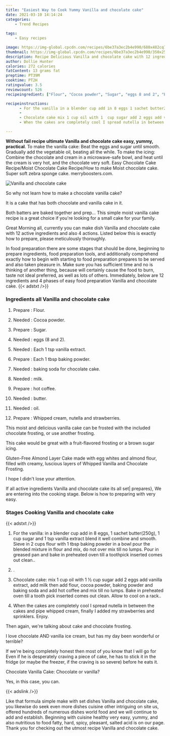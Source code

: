 ```yaml
---
title: "Easiest Way to Cook Yummy Vanilla and chocolate cake"
date: 2021-03-10 14:14:24
categories:
    - Trend Recipes
    
tags:
    - Easy recipes

image: https://img-global.cpcdn.com/recipes/6be37a3ec2b4e990/680x482cq70/vanilla-and-chocolate-cake-recipe-main-photo.jpg
thumbnail: https://img-global.cpcdn.com/recipes/6be37a3ec2b4e990/350x250cq70/vanilla-and-chocolate-cake-recipe-main-photo.jpg
description: Recipe Delicious Vanilla and chocolate cake with 12 ingredients and 4 stages of easy cooking.
author: Dollie Hunter
calories: 272 calories
fatContent: 13 grams fat
preptime: PT39M
cooktime: PT2H
ratingvalue: 3.5
reviewcount: 526
recipeingredient: ["Flour", "Cocoa powder", "Sugar", "eggs 8 and 2", "Each 1 tsp vanilla extract", "Each 1 tbsp baking powder", "baking soda for chocolate cake", "milk", "hot coffee", "butter", "oil", "Whipped cream nutella and strawberries"]

recipeinstructions: 
      - For the vanilla in a blender cup add in 8 eggs 1 sachet butter250g 1 cup sugar and 1 tsp vanilla extract blend it well combine and smooth Sieve in 2 cups flour with 1 tbsp baking powder in a bowl pour the blended mixture in flour and mix do not over mix till no lumps Pour in greased pan and bake in preheated oven till a toothpick inserted comes out clean 
      -  
      - Chocolate cake mix 1 cup oil with 1  cup sugar add 2 eggs add vanilla extract add milk then add flour cocoa powder baking powder and baking soda and add hot coffee and mix till no lumps Bake in preheated oven till a tooth pick inserted comes out clean Allow to cool on a rack 
      - When the cakes are completely cool I spread nutella in between the cakes and pipe whipped cream finally I added my strawberries and sprinklers Enjoy

---
```




**Without fail recipe ultimate Vanilla and chocolate cake easy, yummy, practical**. To make the vanilla cake: Beat the eggs and sugar until smooth. Gradually add the vegetable oil, beating all the while. To make the icing: Combine the chocolate and cream in a microwave-safe bowl, and heat until the cream is very hot, and the chocolate very soft. Easy Chocolate Cake Recipe/Moist Chocolate Cake Recipe/How to make Moist chocolate cake. Super soft zebra sponge cake. merryboosters.com.


![Vanilla and chocolate cake](https://img-global.cpcdn.com/recipes/6be37a3ec2b4e990/680x482cq70/vanilla-and-chocolate-cake-recipe-main-photo.jpg "Vanilla and chocolate cake")



So why not learn how to make a chocolate vanilla cake?

It is a cake that has both chocolate and vanilla cake in it.

Both batters are baked together and prep… This simple moist vanilla cake recipe is a great choice if you&#39;re looking for a small cake for your family.


Great Morning all, currently you can make dish Vanilla and chocolate cake with 12 active ingredients and also 4 actions. Listed below this is exactly how to prepare, please meticulously thoroughly.

In food preparation there are some stages that should be done, beginning to prepare ingredients, food preparation tools, and additionally comprehend exactly how to begin with starting to food preparation prepares to be served and also taken pleasure in. Make sure you has sufficient time and no is thinking of another thing, because will certainly cause the food to burn, taste not ideal preferred, as well as lots of others. Immediately, below are 12 ingredients and 4 phases of easy food preparation Vanilla and chocolate cake.
{{< adstxt />}}

### Ingredients all Vanilla and chocolate cake


1. Prepare  : Flour.

1. Needed  : Cocoa powder.

1. Prepare  : Sugar.

1. Needed  : eggs (8 and 2).

1. Needed  : Each 1 tsp vanilla extract.

1. Prepare  : Each 1 tbsp baking powder.

1. Needed  : baking soda for chocolate cake.

1. Needed  : milk.

1. Prepare  : hot coffee.

1. Needed  : butter.

1. Needed  : oil.

1. Prepare  : Whipped cream, nutella and strawberries.


This moist and delicious vanilla cake can be frosted with the included chocolate frosting, or use another frosting.

This cake would be great with a fruit-flavored frosting or a brown sugar icing.

Gluten-Free Almond Layer Cake made with egg whites and almond flour, filled with creamy, luscious layers of Whipped Vanilla and Chocolate Frosting.

I hope I didn&#39;t lose your attention.


If all active ingredients Vanilla and chocolate cake its all set| prepares}, We are entering into the cooking stage. Below is how to preparing with very easy.

### Stages Cooking Vanilla and chocolate cake

{{< adstxt />}}


1. For the vanilla: in a blender cup add in 8 eggs, 1 sachet butter(250g), 1 cup sugar and 1 tsp vanilla extract blend it well combine and smooth. Sieve in 2 cups flour with 1 tbsp baking powder in a bowl pour the blended mixture in flour and mix, do not over mix till no lumps. Pour in greased pan and bake in preheated oven till a toothpick inserted comes out clean..



1. .



1. Chocolate cake: mix 1 cup oil with 1 ½ cup sugar add 2 eggs add vanilla extract, add milk then add flour, cocoa powder, baking powder and baking soda and add hot coffee and mix till no lumps. Bake in preheated oven till a tooth pick inserted comes out clean. Allow to cool on a rack..



1. When the cakes are completely cool I spread nutella in between the cakes and pipe whipped cream, finally I added my strawberries and sprinklers. Enjoy.




Then again, we&#39;re talking about cake and chocolate frosting.

I love chocolate AND vanilla ice cream, but has my day been wonderful or terrible?

If we&#39;re being completely honest then most of you know that I will go for Even if he is desperately craving a piece of cake, he has to stick it in the fridge (or maybe the freezer, if the craving is so severe) before he eats it.

Chocolate Vanilla Cake: Chocolate or vanilla?

Yes, in this case, you can.


{{< adslink />}}

Like that formula simple make with set dishes Vanilla and chocolate cake, you likewise do seek even more dishes cuisine other intriguing on site us, offered hundreds of numerous dishes world food and we will continue to add and establish. Beginning with cuisine healthy very easy, yummy, and also nutritious to food fatty, hard, spicy, pleasant, salted acid is on our page. Thank you for checking out the utmost recipe Vanilla and chocolate cake.
